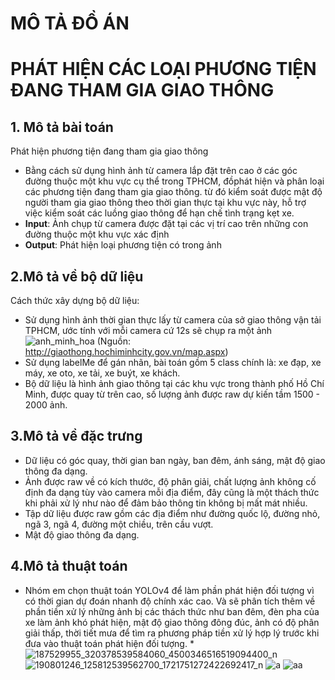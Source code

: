# MÔ TẢ ĐỒ ÁN
# PHÁT HIỆN CÁC LOẠI PHƯƠNG TIỆN ĐANG THAM GIA GIAO THÔNG
## 1. Mô tả bài toán
Phát hiện phương tiện đang tham gia giao thông

* Bằng cách sử dụng hình ảnh từ camera lắp đặt trên cao ở các góc đường thuộc một khu vực cụ thể trong TPHCM, đồphát hiện và phân loại các phương tiện đang tham gia giao thông.
từ đó kiểm soát được mật độ người tham gia giao thông theo thời gian thực tại khu vực này, hỗ trợ việc kiểm soát các luồng giao thông để hạn chế tình trạng kẹt xe.
* **Input**: Ảnh chụp từ camera được đặt tại các vị trí cao trên những con đường thuộc một khu vực xác định
* **Output**: Phát hiện loại phương tiện có trong ảnh

## 2.Mô tả về bộ dữ liệu
Cách thức xây dựng bộ dữ liệu:
* Sử dụng hình ảnh thời gian thực lấy từ camera của sở giao thông vận tải TPHCM, ước tính với mỗi camera cứ 12s sẽ chụp ra một ảnh
![anh_minh_hoa](https://user-images.githubusercontent.com/80096230/120655439-e1676200-c4ac-11eb-905b-67d5562120e4.png)
(Nguồn: http://giaothong.hochiminhcity.gov.vn/map.aspx)
* Sử dụng labelMe để gán nhãn, bài toán gồm 5 class chính là: xe đạp, xe máy, xe oto, xe tải, xe buýt, xe khách.
* Bộ dữ liệu là hình ảnh giao thông tại các khu vực trong thành phố Hồ Chí Minh, được quay từ trên cao, số lượng ảnh được raw dự kiến tầm 1500 - 2000 ảnh.
## 3.Mô tả về đặc trưng
* Dữ liệu có góc quay, thời gian ban ngày, ban đêm, ánh sáng, mật độ giao thông đa dạng. 
* Ảnh được raw về có kích thước, độ phân giải, chất lượng ảnh không cố định đa dạng tùy vào camera mỗi địa điểm, đây cũng là một thách thức khi phải xử lý như nào để đảm bảo thông tin không bị mất mát nhiều.
* Tập dữ liệu được raw gồm các địa điểm như đường quốc lộ, đường nhỏ, ngã 3, ngã 4, đường một chiều, trên cầu vượt.
* Mật độ giao thông đa dạng.
## 4.Mô tả thuật toán
* Nhóm em chọn thuật toán YOLOv4 để làm phần phát hiện đối tượng vì có thời gian dự đoán nhanh độ chính xác cao. Và sẽ phân tích thêm về phần tiền xử lý những ảnh bị các thách thức như ban đêm, đèn pha của xe làm ảnh khó phát hiện, mật độ giao thông đông đúc, ảnh có độ phân giải thấp, thời tiết mưa để tìm ra phương pháp tiền xử lý hợp lý trước khi đưa vào thuật toán phát hiện đối tượng.
*![187529955_320378539584060_4500346516519094400_n](https://user-images.githubusercontent.com/64973267/120692734-5dc06c00-c4d2-11eb-8cf2-9e28bb5c327e.png)
![190801246_125812539562700_1721751272422692417_n](https://user-images.githubusercontent.com/64973267/120692742-6022c600-c4d2-11eb-9d52-860920e94389.png)
![a](https://user-images.githubusercontent.com/64973267/120692753-631db680-c4d2-11eb-8138-9185ca864bb6.png)
![aa](https://user-images.githubusercontent.com/64973267/120692759-64e77a00-c4d2-11eb-8bec-6238e3b4a7eb.png)
